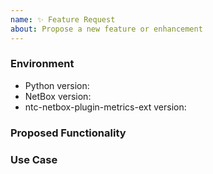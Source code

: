 ```yaml
---
name: ✨ Feature Request
about: Propose a new feature or enhancement
---
```


### Environment
* Python version:  <!-- Example: 3.7.7 -->
* NetBox version:  <!-- Example: 2.8.4 -->
* ntc-netbox-plugin-metrics-ext version:  <!-- Example: 1.0.0 -->

<!--
    Describe in detail the new functionality you are proposing.
-->
### Proposed Functionality

<!--
    Convey an example use case for your proposed feature. Write from the
    perspective of a user who would benefit from the proposed
    functionality and describe how.
--->
### Use Case

